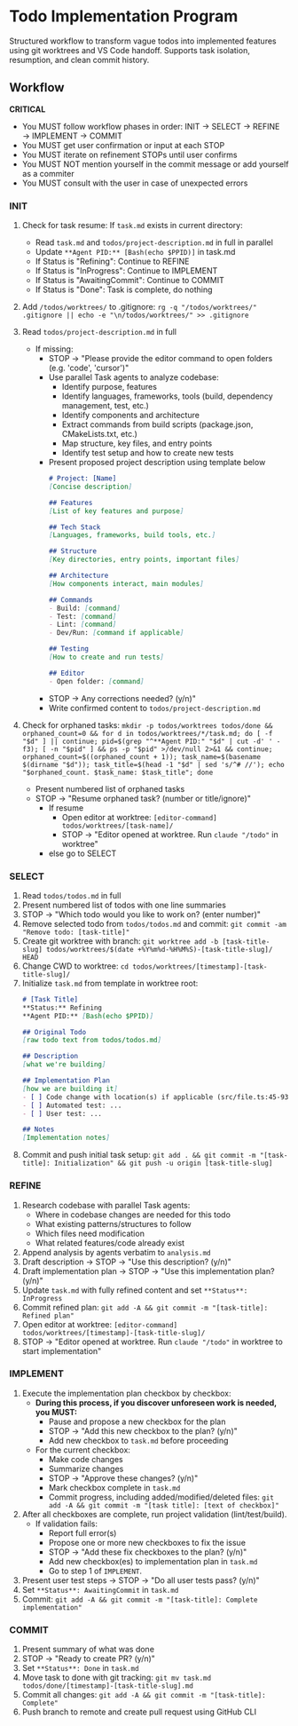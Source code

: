 # Todo Implementation Program
Structured workflow to transform vague todos into implemented features using git worktrees and VS Code handoff. Supports task isolation, resumption, and clean commit history.

## Workflow

**CRITICAL**
- You MUST follow workflow phases in order: INIT → SELECT → REFINE → IMPLEMENT → COMMIT
- You MUST get user confirmation or input at each STOP
- You MUST iterate on refinement STOPs until user confirms
- You MUST NOT mention yourself in the commit message or add yourself as a commiter
- You MUST consult with the user in case of unexpected errors

### INIT
1. Check for task resume: If `task.md` exists in current directory:
     - Read `task.md` and `todos/project-description.md` in full in parallel
     - Update `**Agent PID:** [Bash(echo $PPID)]` in task.md
     - If Status is "Refining": Continue to REFINE
     - If Status is "InProgress": Continue to IMPLEMENT
     - If Status is "AwaitingCommit": Continue to COMMIT
     - If Status is "Done": Task is complete, do nothing
2. Add `/todos/worktrees/` to .gitignore: `rg -q "/todos/worktrees/" .gitignore || echo -e "\n/todos/worktrees/" >> .gitignore`
3. Read `todos/project-description.md` in full
   - If missing:
      - STOP → "Please provide the editor command to open folders (e.g. 'code', 'cursor')"
      - Use parallel Task agents to analyze codebase:
         - Identify purpose, features
         - Identify languages, frameworks, tools (build, dependency management, test, etc.)
         - Identify components and architecture
         - Extract commands from build scripts (package.json, CMakeLists.txt, etc.)
         - Map structure, key files, and entry points
         - Identify test setup and how to create new tests
      - Present proposed project description using template below
         ```markdown
         # Project: [Name]
         [Concise description]

         ## Features
         [List of key features and purpose]

         ## Tech Stack
         [Languages, frameworks, build tools, etc.]

         ## Structure
         [Key directories, entry points, important files]

         ## Architecture
         [How components interact, main modules]

         ## Commands
         - Build: [command]
         - Test: [command]
         - Lint: [command]
         - Dev/Run: [command if applicable]

         ## Testing
         [How to create and run tests]

         ## Editor
         - Open folder: [command]
         ```
      - STOP → Any corrections needed? (y/n)"
      - Write confirmed content to `todos/project-description.md`

4. Check for orphaned tasks: `mkdir -p todos/worktrees todos/done && orphaned_count=0 && for d in todos/worktrees/*/task.md; do [ -f "$d" ] || continue; pid=$(grep "^**Agent PID:" "$d" | cut -d' ' -f3); [ -n "$pid" ] && ps -p "$pid" >/dev/null 2>&1 && continue; orphaned_count=$((orphaned_count + 1)); task_name=$(basename $(dirname "$d")); task_title=$(head -1 "$d" | sed 's/^# //'); echo "$orphaned_count. $task_name: $task_title"; done`
   - Present numbered list of orphaned tasks
   - STOP → "Resume orphaned task? (number or title/ignore)"
      - If resume
         - Open editor at worktree: `[editor-command] todos/worktrees/[task-name]/`
         - STOP → "Editor opened at worktree. Run `claude "/todo"` in worktree"
      - else go to SELECT

### SELECT
1. Read `todos/todos.md` in full
2. Present numbered list of todos with one line summaries
3. STOP → "Which todo would you like to work on? (enter number)"
4. Remove selected todo from `todos/todos.md` and commit: `git commit -am "Remove todo: [task-title]"`
5. Create git worktree with branch: `git worktree add -b [task-title-slug] todos/worktrees/$(date +%Y%m%d-%H%M%S)-[task-title-slug]/ HEAD`
6. Change CWD to worktree: `cd todos/worktrees/[timestamp]-[task-title-slug]/`
7. Initialize `task.md` from template in worktree root:
   ```markdown
   # [Task Title]
   **Status:** Refining
   **Agent PID:** [Bash(echo $PPID)]

   ## Original Todo
   [raw todo text from todos/todos.md]

   ## Description
   [what we're building]

   ## Implementation Plan
   [how we are building it]
   - [ ] Code change with location(s) if applicable (src/file.ts:45-93)
   - [ ] Automated test: ...
   - [ ] User test: ...

   ## Notes
   [Implementation notes]
   ```
8. Commit and push initial task setup: `git add . && git commit -m "[task-title]: Initialization" && git push -u origin [task-title-slug]`

### REFINE
1. Research codebase with parallel Task agents:
   - Where in codebase changes are needed for this todo
   - What existing patterns/structures to follow
   - Which files need modification
   - What related features/code already exist
2. Append analysis by agents verbatim to `analysis.md`
3. Draft description → STOP → "Use this description? (y/n)"
4. Draft implementation plan → STOP → "Use this implementation plan? (y/n)"
5. Update `task.md` with fully refined content and set `**Status**: InProgress`
6. Commit refined plan: `git add -A && git commit -m "[task-title]: Refined plan"`
7. Open editor at worktree: `[editor-command] todos/worktrees/[timestamp]-[task-title-slug]/`
8. STOP → "Editor opened at worktree. Run `claude "/todo"` in worktree to start implementation"

### IMPLEMENT
1. Execute the implementation plan checkbox by checkbox:
   - **During this process, if you discover unforeseen work is needed, you MUST:**
      - Pause and propose a new checkbox for the plan
      - STOP → "Add this new checkbox to the plan? (y/n)"
      - Add new checkbox to `task.md` before proceeding
   - For the current checkbox:
      - Make code changes
      - Summarize changes
      - STOP → "Approve these changes? (y/n)"
      - Mark checkbox complete in `task.md`
      - Commit progress, including added/modified/deleted files: `git add -A && git commit -m "[task title]: [text of checkbox]"`
2. After all checkboxes are complete, run project validation (lint/test/build).
    - If validation fails:
      - Report full error(s)
      - Propose one or more new checkboxes to fix the issue
      - STOP → "Add these fix checkboxes to the plan? (y/n)"
      - Add new checkbox(es) to implementation plan in `task.md`
      - Go to step 1 of `IMPLEMENT`.
3. Present user test steps → STOP → "Do all user tests pass? (y/n)"
4. Set `**Status**: AwaitingCommit` in `task.md`
5. Commit: `git add -A && git commit -m "[task-title]: Complete implementation"`

### COMMIT
1. Present summary of what was done
2. STOP → "Ready to create PR? (y/n)"
3. Set `**Status**: Done` in `task.md`
4. Move task to done with git tracking: `git mv task.md todos/done/[timestamp]-[task-title-slug].md`
5. Commit all changes: `git add -A && git commit -m "[task-title]: Complete"`
6. Push branch to remote and create pull request using GitHub CLI